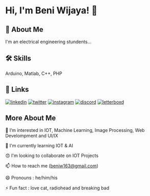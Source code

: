 
# Hi, I'm Beni Wijaya! 👋


## 🚀 About Me
I'm an electrical engineering stundents...



## 🛠 Skills
Arduino, Matlab, C++, PHP


## 🔗 Links
[![linkedin](https://img.shields.io/badge/linkedin-0A66C2?style=for-the-badge&logo=linkedin&logoColor=white)](https://www.linkedin.com/in/beni-wijaya-j140603/)
[![twitter](https://img.shields.io/badge/twitter-1DA1F2?style=for-the-badge&logo=twitter&logoColor=white)](https://twitter.com/recovery1990/)
[![instagram](https://img.shields.io/badge/instagram-E4405F?style=for-the-badge&logo=instagram&logoColor=white)](https://www.instagram.com/hifromben/)
[![discord](https://img.shields.io/badge/discord-7289DA?style=for-the-badge&logo=discord&logoColor=white)](https://discord.com/channels/@beni_wijaya/)
[![letterboxd](https://img.shields.io/badge/letterboxd-00A9D6?style=for-the-badge&logo=letterboxd&logoColor=white)](https://boxd.it/2U8H9/)




## More About Me

👀 I’m interested in IOT, Machine Learning, Image Processing, Web Develompment and UI/IX

🌱 I'm currently learning IOT & AI

😍 I'm looking to collaborate on IOT Projects

📫 How to reach me (beniw163@gmail.com)

😄 Pronouns : he/him/his

⚡️ Fun fact : love cat, radiohead and breaking bad

